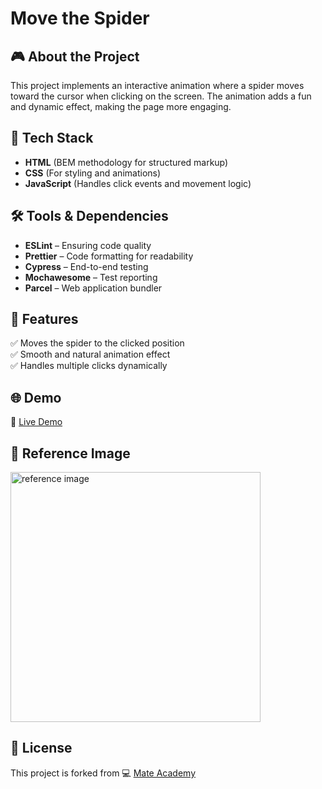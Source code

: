 # Move the Spider

## 🎮 About the Project
This project implements an interactive animation where a spider moves toward the cursor when clicking on the screen. The animation adds a fun and dynamic effect, making the page more engaging.

## 🚀 Tech Stack
- **HTML** (BEM methodology for structured markup)
- **CSS** (For styling and animations)
- **JavaScript** (Handles click events and movement logic)

## 🛠️ Tools & Dependencies
- **ESLint** – Ensuring code quality  
- **Prettier** – Code formatting for readability  
- **Cypress** – End-to-end testing  
- **Mochawesome** – Test reporting  
- **Parcel** – Web application bundler  

## 📌 Features
✅ Moves the spider to the clicked position  
✅ Smooth and natural animation effect  
✅ Handles multiple clicks dynamically  

## 🌐 Demo
🔗 [Live Demo](https://AndriiZakharenko.github.io/move-spider/)

## 📸 Reference Image  
<img src="example/example.gif" alt="reference image" width="400px" />

## 📜 License
This project is forked from 💻 [Mate Academy](https://github.com/mate-academy/js_task-move-spider-DOM)
